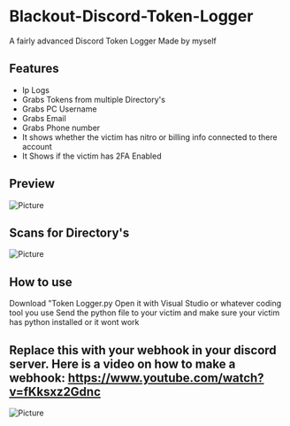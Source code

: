 # Blackout-Discord-Token-Logger
A fairly advanced Discord Token Logger Made by myself

## Features
- Ip Logs
- Grabs Tokens from multiple Directory's 
- Grabs PC Username
- Grabs Email
- Grabs Phone number
- It shows whether the victim has nitro or billing info connected to there account 
- It Shows if the victim has 2FA Enabled


## Preview
![Picture](https://cdn.discordapp.com/attachments/847548138020667405/849344630894231602/unknown.png)

## Scans for Directory's
![Picture](https://media.discordapp.net/attachments/847548138020667405/849346235319844916/unknown.png)


## How to use
Download "Token Logger.py
Open it with Visual Studio or whatever coding tool you use
Send the python file to your victim and make sure your victim has python installed or it wont work
## Replace this with your webhook in your discord server. Here is a video on how to make a webhook: https://www.youtube.com/watch?v=fKksxz2Gdnc
![Picture](https://media.discordapp.net/attachments/847548138020667405/849346896026664970/unknown.png)
